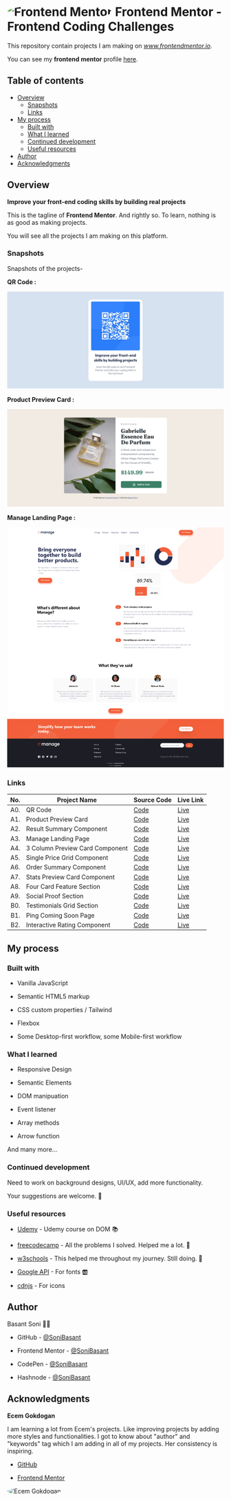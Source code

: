 # <img src="https://user-images.githubusercontent.com/13468728/222973742-9133bdb5-61f0-4f53-8b08-bb3c349e2056.png" title="Frontend Mentor" alt="Frontend Mentor" width="50" height="50" style="border-radius:50%"/> Frontend Mentor - Frontend Coding Challenges

This repository contain projects I am making on *www.frontendmentor.io*.

You can see my **frontend mentor** profile [here](https://www.frontendmentor.io/profile/SoniBasant).

## Table of contents

- [Overview](#overview)
  - [Snapshots](#snapshots)
  - [Links](#links)
- [My process](#my-process)
  - [Built with](#built-with)
  - [What I learned](#what-i-learned)
  - [Continued development](#continued-development)
  - [Useful resources](#useful-resources)
- [Author](#author)
- [Acknowledgments](#acknowledgments)

## Overview

**Improve your front-end coding skills by building real projects**

This is the tagline of **Frontend Mentor**. And rightly so. To learn, nothing is as good as making projects.

You will see all the projects I am making on this platform.

### Snapshots

Snapshots of the projects-

**QR Code :**

![QR Code](A0.%20QR-code/images/CodeSS.jpg)

**Product Preview Card :**

![Product Preview Card](A1.%20Product%20Preview%20Card/images/CodeSS.jpg)

**Manage Landing Page :**

![Manage Landing Page](A3-Manage-Landing-Page/images/Manage-LP-snap-4.png)

### Links

| No. | Project Name                    | Source Code                                                                                                      | Live Link                                                                                                              |
| --: | ------------------------------- | ---------------------------------------------------------------------------------------------------------------- | ---------------------------------------------------------------------------------------------------------------------- |
| A0. | QR Code                         | [Code](https://github.com/SoniBasant/Frontend-Mentor-Projects/tree/main/A0.%20QR-code)                           | [Live](https://sonibasant.github.io/Frontend-Mentor-Projects/A0.%20QR-code/qrCode.html)                                |
| A1. | Product Preview Card            | [Code](https://github.com/SoniBasant/Frontend-Mentor-Projects/tree/main/A1.%20Product%20Preview%20Card)          | [Live](https://sonibasant.github.io/Frontend-Mentor-Projects/A1.%20Product%20Preview%20Card/productPreCard.html)       |
| A2. | Result Summary Component        | [Code](https://github.com/SoniBasant/Frontend-Mentor-Projects/tree/main/A2-Result-Summary-Component)        | [Live](https://sonibasant.github.io/Frontend-Mentor-Projects/A2-Result-Summary-Component/resultSummary.html)      |
| A3. | Manage Landing Page             | [Code](https://github.com/SoniBasant/Frontend-Mentor-Projects/tree/main/A3-Manage-Landing-Page)             | [Live](https://sonibasant.github.io/Frontend-Mentor-Projects/A3-Manage-Landing-Page/index.html)                   |
| A4. | 3 Column Preview Card Component | [Code](https://github.com/SoniBasant/Frontend-Mentor-Projects/tree/main/A4-3-Column-preview-card-component) | [Live](https://sonibasant.github.io/Frontend-Mentor-Projects/A4-3-Column-preview-card-component/col-preview.html) |
| A5. | Single Price Grid Component     | [Code](https://github.com/SoniBasant/Frontend-Mentor-Projects/tree/main/A5-Single-Price-Grid-Component)     | [Live](https://sonibasant.github.io/Frontend-Mentor-Projects/A5-Single-Price-Grid-Component/singlePriceGrid.html) |
| A6. | Order Summary Component     | [Code](https://github.com/SoniBasant/Frontend-Mentor-Projects/tree/main/A6-Order-Summary-Component)     | [Live](https://sonibasant.github.io/Frontend-Mentor-Projects/A6-Order-Summary-Component/orderSummary.html) |
| A7. | Stats Preview Card Component    | [Code](https://github.com/SoniBasant/Frontend-Mentor-Projects/tree/main/A7-Stats-Preview-Card-Component)    | [Live](https://sonibasant.github.io/Frontend-Mentor-Projects/A7-Stats-Preview-Card-Component/statsPreview.html)   |
| A8. | Four Card Feature Section       | [Code](https://github.com/SoniBasant/Frontend-Mentor-Projects/tree/main/A8-Four-Card-Feature-Section)       | [Live](https://sonibasant.github.io/Frontend-Mentor-Projects/A8-Four-Card-Feature-Section/fourCard.html)          |
| A9. | Social Proof Section       | [Code](https://github.com/SoniBasant/Frontend-Mentor-Projects/tree/main/A9-Social-Proof-Section)       | [Live](https://sonibasant.github.io/Frontend-Mentor-Projects/A9-Social-Proof-Section/index.html)          |
| B0. | Testimonials Grid Section            | [Code](https://github.com/SoniBasant/Frontend-Mentor-Projects/tree/main/B0-Testimonials-Grid-Section)            | [Live](https://sonibasant.github.io/Frontend-Mentor-Projects/B0-Testimonials-Grid-Section/index.html)                  |
| B1. | Ping Coming Soon Page       | [Code](https://github.com/SoniBasant/Frontend-Mentor-Projects/tree/main/B1-Ping-Coming-Soon-Page)           | [Live](https://sonibasant.github.io/Frontend-Mentor-Projects/B1-Ping-Coming-Soon-Page/index.html)                 |
| B2. | Interactive Rating Component       | [Code](https://github.com/SoniBasant/Frontend-Mentor-Projects/tree/main/B2-Interactive-Rating-Component)           | [Live](https://sonibasant.github.io/Frontend-Mentor-Projects/B2-Interactive-Rating-Component/index.html)                 |


## My process

### Built with

- Vanilla JavaScript

- Semantic HTML5 markup
- CSS custom properties / Tailwind
- Flexbox
- Some Desktop-first workflow, some Mobile-first workflow

### What I learned

- Responsive Design

- Semantic Elements
- DOM manipuation
- Event listener
- Array methods
- Arrow function

And many more...

### Continued development

Need to work on background designs, UI/UX, add more functionality.

Your suggestions are welcome. 🙌

### Useful resources

- [Udemy](https://www.udemy.com/course/50-projects-50-days/) - Udemy course on DOM 📚

- [freecodecamp](https://www.freecodecamp.org/) - All the problems I solved. Helped me a lot. 🙌
- [w3schools](https://www.w3schools.com) - This helped me throughout my journey. Still doing. 🙂
- [Google API](https://fonts.googleapis.com/css?family=Open+Sans) - For fonts 🆎
- [cdnjs](https://cdnjs.cloudflare.com/ajax/libs/font-awesome/6.2.0/css/all.min.css) - For icons

## Author

Basant Soni 👨‍💻

- GitHub - [@SoniBasant](https://github.com/SoniBasant)

- Frontend Mentor - [@SoniBasant](https://www.frontendmentor.io/profile/SoniBasant)
- CodePen - [@SoniBasant](https://codepen.io/sonibasant)
- Hashnode - [@SoniBasant](https://sonibasant.hashnode.dev/)

## Acknowledgments

**Ecem Gokdogan**

I am learning a lot from Ecem's projects. Like improving projects by adding more styles and functionalities. I got to know about "author" and "keywords" tag which I am adding in all of my projects. Her consistency is inspiring.

- [GitHub](https://github.com/ecemgo)

- [Frontend Mentor](https://www.frontendmentor.io/profile/ecemgo)

<img src="https://avatars.githubusercontent.com/u/13468728?v=4" title="Ecem Gokdogan" alt="Ecem Gokdogan" width="300" height="300" style="border-radius:50%"/>

